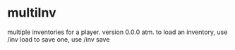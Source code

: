 # multiInv
multiple inventories for a player.
version 0.0.0 atm.
to load an inventory, use /inv load <inventory name>
to save one, use /inv save <inventory name>
